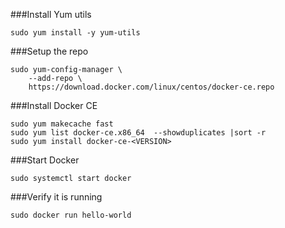 ###Install Yum utils 
```
sudo yum install -y yum-utils
```

###Setup the repo 
```
sudo yum-config-manager \
    --add-repo \
    https://download.docker.com/linux/centos/docker-ce.repo
```

###Install Docker CE
```
sudo yum makecache fast
sudo yum list docker-ce.x86_64  --showduplicates |sort -r
sudo yum install docker-ce-<VERSION>
```

###Start Docker 
```
sudo systemctl start docker
```

###Verify it is running
```
sudo docker run hello-world
```
